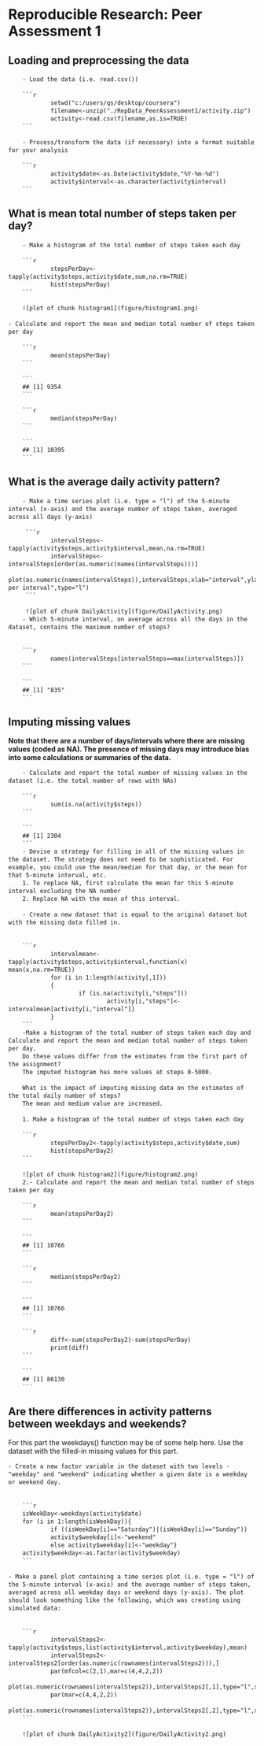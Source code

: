 # Reproducible Research: Peer Assessment 1


## Loading and preprocessing the data
        - Load the data (i.e. read.csv())
        
        ```r
                setwd("c:/users/qs/desktop/coursera")
                filename<-unzip("./RepData_PeerAssessment1/activity.zip")
                activity<-read.csv(filename,as.is=TRUE)
        ```
        
        - Process/transform the data (if necessary) into a format suitable for your analysis
        
        ```r
                activity$date<-as.Date(activity$date,"%Y-%m-%d")
                activity$interval<-as.character(activity$interval)
        ```

## What is mean total number of steps taken per day?
        - Make a histogram of the total number of steps taken each day
        
        ```r
                stepsPerDay<-tapply(activity$steps,activity$date,sum,na.rm=TRUE)
                hist(stepsPerDay)
        ```
        
        ![plot of chunk histogram1](figure/histogram1.png) 

    - Calculate and report the mean and median total number of steps taken per day
        
        ```r
                mean(stepsPerDay)
        ```
        
        ```
        ## [1] 9354
        ```
        
        ```r
                median(stepsPerDay)
        ```
        
        ```
        ## [1] 10395
        ```



## What is the average daily activity pattern?
        - Make a time series plot (i.e. type = "l") of the 5-minute interval (x-axis) and the average number of steps taken, averaged across all days (y-axis)
         
         ```r
                intervalSteps<-tapply(activity$steps,activity$interval,mean,na.rm=TRUE)
                intervalSteps<-intervalSteps[order(as.numeric(names(intervalSteps)))]
                plot(as.numeric(names(intervalSteps)),intervalSteps,xlab="interval",ylab="steps per interval",type="l")
         ```
         
         ![plot of chunk DailyActivity](figure/DailyActivity.png) 
        - Which 5-minute interval, on average across all the days in the dataset, contains the maximum number of steps?
        
        
        ```r
                names(intervalSteps[intervalSteps==max(intervalSteps)])
        ```
        
        ```
        ## [1] "835"
        ```


## Imputing missing values
**Note that there are a number of days/intervals where there are missing values (coded as NA). The presence of missing days may introduce bias into some calculations or summaries of the data.**

        - Calculate and report the total number of missing values in the dataset (i.e. the total number of rows with NAs)
        
        ```r
                sum(is.na(activity$steps)) 
        ```
        
        ```
        ## [1] 2304
        ```
        - Devise a strategy for filling in all of the missing values in the dataset. The strategy does not need to be sophisticated. For example, you could use the mean/median for that day, or the mean for that 5-minute interval, etc.
        1. To replace NA, first calculate the mean for this 5-minute interval excluding the NA number
        2. Replace NA with the mean of this interval.
        
        - Create a new dataset that is equal to the original dataset but with the missing data filled in.
        
        
        ```r
                intervalmean<-tapply(activity$steps,activity$interval,function(x) mean(x,na.rm=TRUE))
                for (i in 1:length(activity[,1]))
                {
                        if (is.na(activity[i,"steps"]))
                                activity[i,"steps"]<-intervalmean[activity[i,"interval"]]
                }
        ```
        -Make a histogram of the total number of steps taken each day and Calculate and report the mean and median total number of steps taken per day.                 
        Do these values differ from the estimates from the first part of the assignment? 
        The imputed histogram has more values at steps 0-5000.
        
        What is the impact of imputing missing data on the estimates of the total daily number of steps?
        The mean and medium value are increased.
        
        1. Make a histogram of the total number of steps taken each day
        
        ```r
                stepsPerDay2<-tapply(activity$steps,activity$date,sum)
                hist(stepsPerDay2)
        ```
        
        ![plot of chunk histogram2](figure/histogram2.png) 
        2.- Calculate and report the mean and median total number of steps taken per day
        
        ```r
                mean(stepsPerDay2)
        ```
        
        ```
        ## [1] 10766
        ```
        
        ```r
                median(stepsPerDay2)
        ```
        
        ```
        ## [1] 10766
        ```
        
        ```r
                diff<-sum(stepsPerDay2)-sum(stepsPerDay)
                print(diff)
        ```
        
        ```
        ## [1] 86130
        ```
        
        

## Are there differences in activity patterns between weekdays and weekends?

For this part the weekdays() function may be of some help here. Use the dataset with the filled-in missing values for this part.

    - Create a new factor variable in the dataset with two levels - "weekday" and "weekend" indicating whether a given date is a weekday or weekend day.
    
        
        ```r
        isWeekDay<-weekdays(activity$date)
        for (i in 1:length(isWeekDay)){
                if ((isWeekDay[i]=="Saturday")|(isWeekDay[i]=="Sunday"))
                activity$weekday[i]<-"weekend"
                else activity$weekday[i]<-"weekday"}
        activity$weekday<-as.factor(activity$weekday)
        ```

    - Make a panel plot containing a time series plot (i.e. type = "l") of the 5-minute interval (x-axis) and the average number of steps taken, averaged across all weekday days or weekend days (y-axis). The plot should look something like the following, which was creating using simulated data:
        
        
        ```r
                intervalSteps2<-tapply(activity$steps,list(activity$interval,activity$weekday),mean)
                intervalSteps2<-intervalSteps2[order(as.numeric(rownames(intervalSteps2))),]
                par(mfcol=c(2,1),mar=c(4,4,2,2))
                plot(as.numeric(rownames(intervalSteps2)),intervalSteps2[,1],type="l",xlab="interval",ylab="steps",main="weekday",ylim=c(1,250))
                par(mar=c(4,4,2,2))
                plot(as.numeric(rownames(intervalSteps2)),intervalSteps2[,2],type="l",xlab="interval",ylab="steps",main="weekend",ylim=c(1,250))
        ```
        
        ![plot of chunk DailyActivity2](figure/DailyActivity2.png) 
